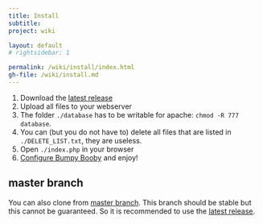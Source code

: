 ```yaml
---
title: Install
subtitle: 
project: wiki

layout: default
# rightsidebar: 1

permalink: /wiki/install/index.html
gh-file: /wiki/install.md
---
```

1. Download the [latest release](https://github.com/bugtrackr/bumpy-booby/releases/latest) 
2. Upload all files to your webserver
3. The folder `./database` has to be writable for apache: `chmod -R 777 database`.
4. You can (but you do not have to) delete all files that are listed in `./DELETE_LIST.txt`, they are useless.
5. Open `./index.php` in your browser
6. [Configure Bumpy Booby]({{site.url}}/wiki/config/) and enjoy!

## master branch

You can also clone from [master branch](https://github.com/bugtrackr/bumpy-booby/tree/master). 
This branch should be stable but this cannot be guaranteed. So it is recommended to use the [latest release](https://github.com/bugtrackr/bumpy-booby/releases).